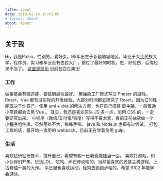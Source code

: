```yaml
---
title: about
date: 2019-02-14 15:03:09
# layout: about
about: about
---
```

## 关于我
Hi，我是Razio，性别男，爱好女。95年出生于新疆塔城地区，毕业于大连民族大学，程序员。实习和毕业没有去投大厂，错过了最好的时机，恩，好忧伤，后悔也来不及了。
[这里是简历](https://tyouzu1.github.io/resume/)
目前在百世集团

### 工作
做事情会有强迫症，要做到最快最好。
用抽象工厂模式写过 Phaser 的游戏。
React、Vue 都有过实际的开发经验。大部分时间都去研究了 React，因为它的性能取决于你自己，使用 umi + dva 的解决方案，也在自己搭建 [脚手架](https://github.com/tyouzu1/react-project)。一般普通小项目都会去用 Vue 。
其实，我还是喜欢原生 JS 多一点，能用 CSS 的，一定要研究出来。
小程序（微信/支付宝/百度）写得不要太累，目前正在抽空做一个小程序组件库，虽然用处不大，练练手嘛。
java 和 Node.js 也都有过尝试。
打包工具的话，最开始一直用的 webpack，目前正在学着使用 gulp。

### 生活
喜欢钻研钻研技术，提升自己，希望有朝一日我也能独当一面。
喜欢打游戏，和小伙伴们开黑，玩玩LOL、吃鸡、炉石传说啥的。当然最喜欢的还是主机游戏，上古卷轴一类的大作。
平日里也喜欢运动，经常去跑跑步啥的，希望 9102 年能学会游泳。